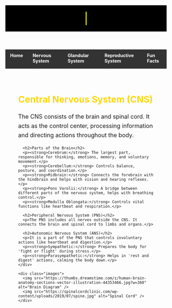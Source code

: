 <!DOCTYPE html>
<html lang="en">
<head>
  <meta charset="UTF-8" />
  <meta name="viewport" content="width=device-width, initial-scale=1.0"/>
  <title>Nervous System</title>
  <style>
    @import url('https://fonts.googleapis.com/css2?family=Pacifico&display=swap');

    body {
      margin: 0;
      font-family: 'Pacifico', cursive;
      background: linear-gradient(to bottom right, #1a1a1a, #2c2c2c);
      color: white;
    }

    header {
      background-color: #000000;
      padding: 20px;
      text-align: center;
    }

    .typewriter-title {
      font-size: 2.5em;
      overflow: hidden;
      white-space: nowrap;
      border-right: 3px solid yellow;
      color: yellow;
      width: fit-content;
      margin: auto;
      animation: typing 3s steps(30, end), blink 0.75s step-end infinite;
    }

    @keyframes typing {
      from { width: 0 }
      to { width: 100% }
    }

    @keyframes blink {
      50% { border-color: transparent; }
    }

    nav {
      display: flex;
      justify-content: center;
      background-color: #333;
      padding: 10px 0;
    }

    nav a {
      color: white;
      text-decoration: none;
      margin: 0 15px;
      padding-bottom: 4px;
      border-bottom: 2px solid transparent;
      font-weight: bold;
    }

    nav a:hover {
      border-color: yellow;
    }

    .content {
      display: flex;
      justify-content: space-between;
      align-items: flex-start;
      padding: 40px;
      gap: 30px;
    }

    .text {
      flex: 1;
    }

    .text h2 {
      color: #ffd700;
      font-size: 28px;
    }

    .text p {
      font-size: 18px;
      line-height: 1.6;
    }

    .images {
      flex: 1;
      display: flex;
      flex-direction: column;
      gap: 20px;
      align-items: center;
    }

    .images img {
      max-width: 100%;
      border: 3px solid yellow;
      border-radius: 10px;
      transition: transform 0.3s ease;
    }

    .images img:hover {
      transform: scale(0.95);
    }

    @media (max-width: 768px) {
      .content {
        flex-direction: column;
      }
    }
  </style>
</head>
<body>
  <header>
    <div class="typewriter-title">Nervous System</div>
  </header>

  <nav>
    <a href="home.html">Home</a>
    <a href="nervous.html">Nervous System</a>
    <a href="glandular.html">Glandular System</a>
    <a href="reproductive.html">Reproductive System</a>
    <a href="funfacts.html">Fun Facts</a>
  </nav>

  <div class="content">
    <div class="text">
      <h2>Central Nervous System (CNS)</h2>
      <p>The CNS consists of the brain and spinal cord. It acts as the control center, processing information and directing actions throughout the body.</p>

      <h2>Parts of the Brain</h2>
      <p><strong>Cerebrum:</strong> The largest part, responsible for thinking, emotions, memory, and voluntary movement.</p>
      <p><strong>Cerebellum:</strong> Controls balance, posture, and coordination.</p>
      <p><strong>Midbrain:</strong> Connects the forebrain with the hindbrain and helps with vision and hearing reflexes.</p>
      <p><strong>Pons Varolii:</strong> A bridge between different parts of the nervous system, helps with breathing control.</p>
      <p><strong>Medulla Oblongata:</strong> Controls vital functions like heartbeat and respiration.</p>

      <h2>Peripheral Nervous System (PNS)</h2>
      <p>The PNS includes all nerves outside the CNS. It connects the brain and spinal cord to limbs and organs.</p>

      <h2>Autonomic Nervous System (ANS)</h2>
      <p>It is a part of the PNS that controls involuntary actions like heartbeat and digestion.</p>
      <p><strong>Sympathetic:</strong> Prepares the body for 'fight or flight' during stress.</p>
      <p><strong>Parasympathetic:</strong> Helps in 'rest and digest' actions, calming the body down.</p>
    </div>

    <div class="images">
      <img src="https://thumbs.dreamstime.com/z/human-brain-anatomy-sections-vector-illustration-44353466.jpg?w=360" alt="Brain Diagram" />
      <img src="https://spinalcordclinic.com/wp-content/uploads/2019/07/spine.jpg" alt="Spinal Cord" />
    </div>
  </div>
</body>
</html>

